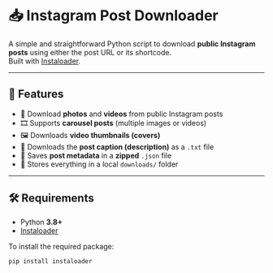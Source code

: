 # 📥 Instagram Post Downloader

A simple and straightforward Python script to download **public Instagram posts** using either the post URL or its shortcode.  
Built with [Instaloader](https://instaloader.github.io/).

---

## 📌 Features

- 📸 Download **photos** and **videos** from public Instagram posts  
- 🎞️ Supports **carousel posts** (multiple images or videos)  
- 🖼️ Downloads **video thumbnails (covers)**  
- 📝 Downloads the **post caption (description)** as a `.txt` file  
- 📑 Saves **post metadata** in a **zipped** `.json` file  
- 💾 Stores everything in a local `downloads/` folder  

---

## 🛠️ Requirements

- Python **3.8+**
- [Instaloader](https://pypi.org/project/instaloader/)

To install the required package:

```bash
pip install instaloader
